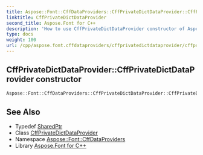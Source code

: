 ```yaml
---
title: Aspose::Font::CffDataProviders::CffPrivateDictDataProvider::CffPrivateDictDataProvider constructor
linktitle: CffPrivateDictDataProvider
second_title: Aspose.Font for C++
description: 'How to use CffPrivateDictDataProvider constructor of Aspose::Font::CffDataProviders::CffPrivateDictDataProvider class in C++.'
type: docs
weight: 100
url: /cpp/aspose.font.cffdataproviders/cffprivatedictdataprovider/cffprivatedictdataprovider/
---
```

## CffPrivateDictDataProvider::CffPrivateDictDataProvider constructor




```cpp
Aspose::Font::CffDataProviders::CffPrivateDictDataProvider::CffPrivateDictDataProvider(System::SharedPtr<Aspose::Font::Cff::Internals::CffCidChildFont> font)
```

## See Also

* Typedef [SharedPtr](../../../system/sharedptr/)
* Class [CffPrivateDictDataProvider](../)
* Namespace [Aspose::Font::CffDataProviders](../../)
* Library [Aspose.Font for C++](../../../)
